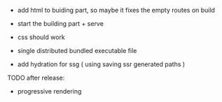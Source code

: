 * add html to buiding part, so maybe it fixes the empty routes on build
* start the building part + serve
* css should work





* single distributed bundled executable file
* add hydration for ssg ( using saving ssr generated paths )





TODO after release: 
* progressive rendering

